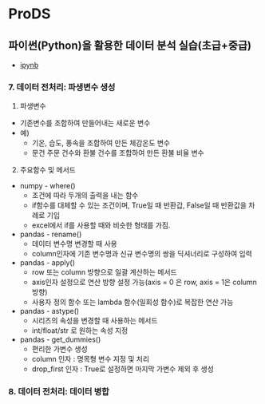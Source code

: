 # ProDS
## 파이썬(Python)을 활용한 데이터 분석 실습(초급+중급)
* [ipynb](TIL_20230327.ipynb)

### 7. 데이터 전처리: 파생변수 생성
1. 파생변수
  * 기존변수를 조합하여 만들어내는 새로운 변수
  * 예) 
    * 기온, 습도, 풍속을 조합하여 만든 체감온도 변수
    * 문건 주문 건수와 환불 건수를 조합하여 만든 환불 비율 변수
2. 주요함수 및 메서드
  * numpy - where()
    * 조건에 따라 두개의 출력을 내는 함수
    * if함수를 대체할 수 있는 조건이며, True일 때 반환갑, False일 때 반환값을 차례로 기입
    * excel에서 if를 사용할 때와 비슷한 형태를 가짐.
  * pandas - rename()
    * 데이터 변수명 변경할 때 사용
    * column인자에 기존 변수명과 신규 변수명의 쌍을 딕셔너리로 구성하여 입력
  * pandas - apply()
    * row 또는 column 방향으로 일괄 계산하는 메서드
    * axis인자 설정으로 연산 방향 설정 가능(axis = 0 은 row, axis = 1은 column 방향)
    * 사용자 정의 함수 또는 lambda 함수(일회성 함수)로 복잡한 연산 가능
  * pandas - astype()
    * 시리즈의 속성을 변경할 때 사용하는 메서드
    * int/float/str 로 원하는 속성 지정
  * pandas - get_dummies()
    * 편리한 가변수 생성
    * column 인자 : 명목형 변수 지정 및 처리
    * drop_first 인자 : True로 설정하면 마지막 가변수 제외 후 생성

### 8. 데이터 전처리: 데이터 병합
